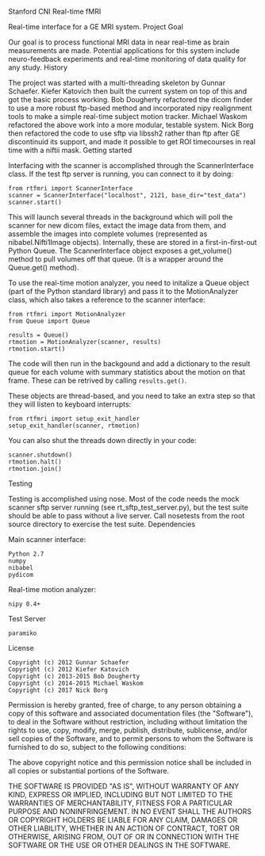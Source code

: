 Stanford CNI Real-time fMRI

Real-time interface for a GE MRI system.
Project Goal

Our goal is to process functional MRI data in near real-time as brain measurements are made. Potential applications for this system include neuro-feedback experiments and real-time monitoring of data quality for any study.
History

The project was started with a multi-threading skeleton by Gunnar Schaefer. Kiefer Katovich then built the current system on top of this and got the basic process working. Bob Dougherty refactored the dicom finder to use a more robust ftp-based method and incorporated nipy realignment tools to make a simple real-time subject motion tracker. Michael Waskom refactored the above work into a more modular, testable system. Nick Borg then refactored the code to use sftp via libssh2 rather than ftp after GE discontinuid its support, and made it possible to get ROI timecourses in real time with a niftii mask.
Getting started

Interfacing with the scanner is accomplished through the ScannerInterface class. If the test ftp server is running, you can connect to it by doing:

```
from rtfmri import ScannerInterface
scanner = ScannerInterface("localhost", 2121, base_dir="test_data")
scanner.start()
```

This will launch several threads in the background which will poll the scanner for new dicom files, extact the image data from them, and assemble the images into complete volumes (represented as nibabel.Nifti1Image objects). Internally, these are stored in a first-in-first-out Python Queue. The ScannerInterface object exposes a get_volume() method to pull volumes off that queue. (It is a wrapper around the Queue.get() method).

To use the real-time motion analyzer, you need to initalize a Queue object (part of the Python standard library) and pass it to the MotionAnalyzer class, which also takes a reference to the scanner interface:

```
from rtfmri import MotionAnalyzer
from Queue import Queue

results = Queue()
rtmotion = MotionAnalyzer(scanner, results)
rtmotion.start()
```

The code will then run in the backgound and add a dictionary to the result queue for each volume with summary statistics about the motion on that frame. These can be retrived by calling `results.get()`.

These objects are thread-based, and you need to take an extra step so that they will listen to keyboard interrupts:

```
from rtfmri import setup_exit_handler
setup_exit_handler(scanner, rtmotion)
```
You can also shut the threads down directly in your code:

```
scanner.shutdown()
rtmotion.halt()
rtmotion.join()
```

Testing

Testing is accomplished using nose. Most of the code needs the mock scanner sftp server running (see rt_sftp_test_server.py), but the test suite should be able to pass without a live server. Call nosetests from the root source directory to exercise the test suite.
Dependencies

Main scanner interface:

    Python 2.7
    numpy
    nibabel
    pydicom

Real-time motion analyzer:

    nipy 0.4+

Test Server

    paramiko

License

    Copyright (c) 2012 Gunnar Schaefer
    Copyright (c) 2012 Kiefer Katovich
    Copyright (c) 2013-2015 Bob Dougherty
    Copyright (c) 2014-2015 Michael Waskom
    Copyright (c) 2017 Nick Borg

Permission is hereby granted, free of charge, to any person obtaining a copy of this software and associated documentation files (the "Software"), to deal in the Software without restriction, including without limitation the rights to use, copy, modify, merge, publish, distribute, sublicense, and/or sell copies of the Software, and to permit persons to whom the Software is furnished to do so, subject to the following conditions:

The above copyright notice and this permission notice shall be included in all copies or substantial portions of the Software.

THE SOFTWARE IS PROVIDED "AS IS", WITHOUT WARRANTY OF ANY KIND, EXPRESS OR IMPLIED, INCLUDING BUT NOT LIMITED TO THE WARRANTIES OF MERCHANTABILITY, FITNESS FOR A PARTICULAR PURPOSE AND NONINFRINGEMENT. IN NO EVENT SHALL THE AUTHORS OR COPYRIGHT HOLDERS BE LIABLE FOR ANY CLAIM, DAMAGES OR OTHER LIABILITY, WHETHER IN AN ACTION OF CONTRACT, TORT OR OTHERWISE, ARISING FROM, OUT OF OR IN CONNECTION WITH THE SOFTWARE OR THE USE OR OTHER DEALINGS IN THE SOFTWARE.
